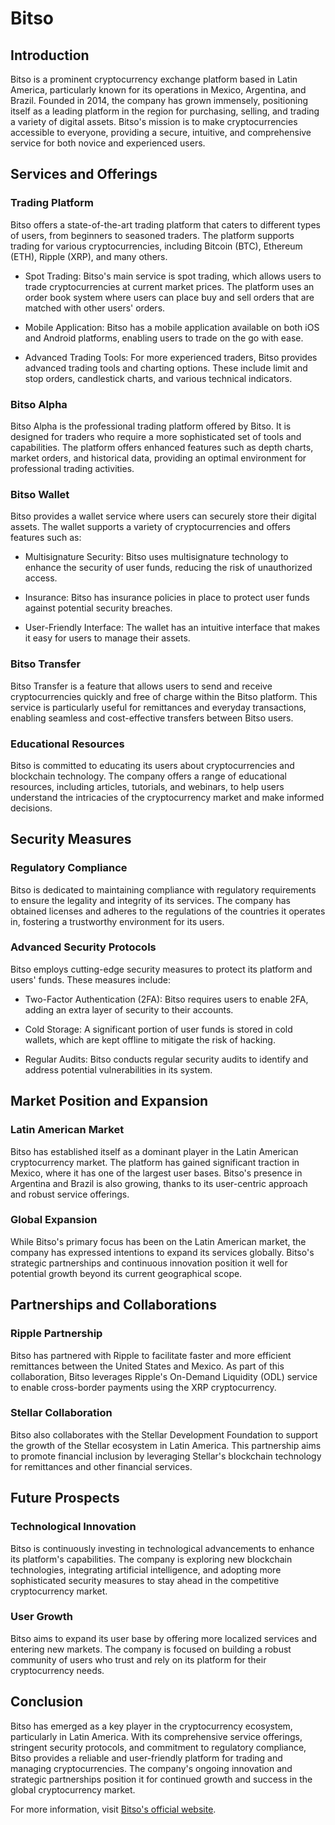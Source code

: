 # Bitso

## Introduction
Bitso is a prominent cryptocurrency exchange platform based in Latin America, particularly known for its operations in Mexico, Argentina, and Brazil. Founded in 2014, the company has grown immensely, positioning itself as a leading platform in the region for purchasing, selling, and trading a variety of digital assets. Bitso's mission is to make cryptocurrencies accessible to everyone, providing a secure, intuitive, and comprehensive service for both novice and experienced users. 

## Services and Offerings

### Trading Platform
Bitso offers a state-of-the-art trading platform that caters to different types of users, from beginners to seasoned traders. The platform supports trading for various cryptocurrencies, including Bitcoin (BTC), Ethereum (ETH), Ripple (XRP), and many others.

* Spot Trading: Bitso's main service is spot trading, which allows users to trade cryptocurrencies at current market prices. The platform uses an order book system where users can place buy and sell orders that are matched with other users' orders.

* Mobile Application: Bitso has a mobile application available on both iOS and Android platforms, enabling users to trade on the go with ease.

* Advanced Trading Tools: For more experienced traders, Bitso provides advanced trading tools and charting options. These include limit and stop orders, candlestick charts, and various technical indicators.

### Bitso Alpha
Bitso Alpha is the professional trading platform offered by Bitso. It is designed for traders who require a more sophisticated set of tools and capabilities. The platform offers enhanced features such as depth charts, market orders, and historical data, providing an optimal environment for professional trading activities.

### Bitso Wallet
Bitso provides a wallet service where users can securely store their digital assets. The wallet supports a variety of cryptocurrencies and offers features such as:

* Multisignature Security: Bitso uses multisignature technology to enhance the security of user funds, reducing the risk of unauthorized access.

* Insurance: Bitso has insurance policies in place to protect user funds against potential security breaches.

* User-Friendly Interface: The wallet has an intuitive interface that makes it easy for users to manage their assets.

### Bitso Transfer
Bitso Transfer is a feature that allows users to send and receive cryptocurrencies quickly and free of charge within the Bitso platform. This service is particularly useful for remittances and everyday transactions, enabling seamless and cost-effective transfers between Bitso users.

### Educational Resources
Bitso is committed to educating its users about cryptocurrencies and blockchain technology. The company offers a range of educational resources, including articles, tutorials, and webinars, to help users understand the intricacies of the cryptocurrency market and make informed decisions.

## Security Measures

### Regulatory Compliance
Bitso is dedicated to maintaining compliance with regulatory requirements to ensure the legality and integrity of its services. The company has obtained licenses and adheres to the regulations of the countries it operates in, fostering a trustworthy environment for its users.

### Advanced Security Protocols
Bitso employs cutting-edge security measures to protect its platform and users' funds. These measures include:

* Two-Factor Authentication (2FA): Bitso requires users to enable 2FA, adding an extra layer of security to their accounts.

* Cold Storage: A significant portion of user funds is stored in cold wallets, which are kept offline to mitigate the risk of hacking.

* Regular Audits: Bitso conducts regular security audits to identify and address potential vulnerabilities in its system.

## Market Position and Expansion

### Latin American Market
Bitso has established itself as a dominant player in the Latin American cryptocurrency market. The platform has gained significant traction in Mexico, where it has one of the largest user bases. Bitso's presence in Argentina and Brazil is also growing, thanks to its user-centric approach and robust service offerings.

### Global Expansion
While Bitso's primary focus has been on the Latin American market, the company has expressed intentions to expand its services globally. Bitso's strategic partnerships and continuous innovation position it well for potential growth beyond its current geographical scope.

## Partnerships and Collaborations

### Ripple Partnership
Bitso has partnered with Ripple to facilitate faster and more efficient remittances between the United States and Mexico. As part of this collaboration, Bitso leverages Ripple's On-Demand Liquidity (ODL) service to enable cross-border payments using the XRP cryptocurrency.

### Stellar Collaboration
Bitso also collaborates with the Stellar Development Foundation to support the growth of the Stellar ecosystem in Latin America. This partnership aims to promote financial inclusion by leveraging Stellar's blockchain technology for remittances and other financial services.

## Future Prospects

### Technological Innovation
Bitso is continuously investing in technological advancements to enhance its platform's capabilities. The company is exploring new blockchain technologies, integrating artificial intelligence, and adopting more sophisticated security measures to stay ahead in the competitive cryptocurrency market.

### User Growth
Bitso aims to expand its user base by offering more localized services and entering new markets. The company is focused on building a robust community of users who trust and rely on its platform for their cryptocurrency needs.

## Conclusion
Bitso has emerged as a key player in the cryptocurrency ecosystem, particularly in Latin America. With its comprehensive service offerings, stringent security protocols, and commitment to regulatory compliance, Bitso provides a reliable and user-friendly platform for trading and managing cryptocurrencies. The company's ongoing innovation and strategic partnerships position it for continued growth and success in the global cryptocurrency market.

For more information, visit [Bitso's official website](https://bitso.com/).